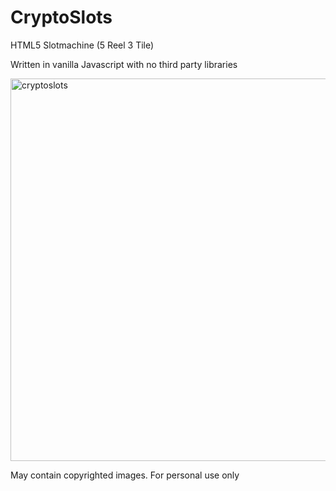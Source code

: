 # CryptoSlots
HTML5 Slotmachine (5 Reel 3 Tile)

Written in vanilla Javascript with no third party libraries

<img width="612" alt="cryptoslots" src="https://user-images.githubusercontent.com/39435918/53031768-16ae2a00-3433-11e9-95b6-1bd783476c31.PNG">


May contain copyrighted images. 
For personal use only

